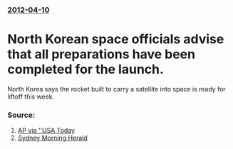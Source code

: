 ### [2012-04-10](/news/2012/04/10/index.md)

# North Korean space officials advise that all preparations have been completed for the launch. 

North Korea says the rocket built to carry a satellite into space is ready for liftoff this week.


### Source:

1. [AP via ''USA Today](http://www.usatoday.com/news/world/story/2012-04-10/North-Korea-launch-satellite/54138506/1)
2. [Sydney Morning Herald](http://www.smh.com.au/travel/travel-news/airlines-reroute-flights-to-avoid-north-korea-rocket-20120410-1wmeg.html)
